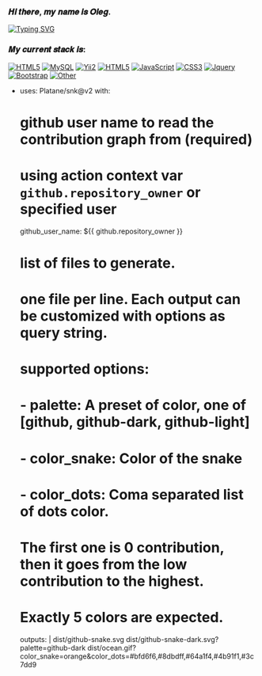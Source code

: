 ### 𝑯𝒊 𝒕𝒉𝒆𝒓𝒆, 𝒎𝒚 𝒏𝒂𝒎𝒆 𝒊𝒔 𝑶𝒍𝒆𝒈.
[![Typing SVG](https://readme-typing-svg.herokuapp.com?font=Fira+Code&weight=600&size=22&duration=2000&pause=2000&color=8E0CF7&background=FF1E1E00&width=435&lines=Vue.js+Front-end+Developer)](https://git.io/typing-svg)
### 𝑴𝒚 𝒄𝒖𝒓𝒓𝒆𝒏𝒕 𝒔𝒕𝒂𝒄𝒌 𝒊𝒔:
[![HTML5](https://img.shields.io/badge/-PHP-212121?style=for-the-badge&logo=php&logoColor=3c61eb)](https://www.php.net/)
[![MySQL](https://img.shields.io/badge/-Sql-212121?style=for-the-badge&logo=MySQL)](https://metanit.com/sql/)
[![Yii2](https://img.shields.io/badge/-💚%20Yii2-212121?style=for-the-badge&logo=Yii2&logoColor=3c61eb)](https://www.yiiframework.com/)
[![HTML5](https://img.shields.io/badge/-HTML5-212121?style=for-the-badge&logo=HTML5)](https://developer.mozilla.org/en-US/docs/Web/HTML)
[![JavaScript](https://img.shields.io/badge/-JavaScript-212121?style=for-the-badge&logo=JavaScript)](https://learn.javascript.ru/)
[![CSS3](https://img.shields.io/badge/-CSS3-212121?style=for-the-badge&logo=CSS3&logoColor=6c85ff)](https://developer.mozilla.org/en-US/docs/Web/CSS)
[![Jquery](https://img.shields.io/badge/-Jquery-212121?style=for-the-badge&logo=Jquery)](https://jquery.com/)
[![Bootstrap](https://img.shields.io/badge/-Bootstrap-212121?style=for-the-badge&logo=Bootstrap)](https://getbootstrap.com/)
[![Other](https://img.shields.io/badge/-🔧%20And%20other-212121?style=for-the-badge&logo=Other)](https://youtu.be/dQw4w9WgXcQ)

- uses: Platane/snk@v2
  with:
    # github user name to read the contribution graph from (**required**)
    # using action context var `github.repository_owner` or specified user
    github_user_name: ${{ github.repository_owner }}

    # list of files to generate.
    # one file per line. Each output can be customized with options as query string.
    #
    #  supported options:
    #  - palette:     A preset of color, one of [github, github-dark, github-light]
    #  - color_snake: Color of the snake
    #  - color_dots:  Coma separated list of dots color.
    #                 The first one is 0 contribution, then it goes from the low contribution to the highest.
    #                 Exactly 5 colors are expected.
    outputs: |
      dist/github-snake.svg
      dist/github-snake-dark.svg?palette=github-dark
      dist/ocean.gif?color_snake=orange&color_dots=#bfd6f6,#8dbdff,#64a1f4,#4b91f1,#3c7dd9
<!--
**KiditsGood/KiditsGood** is a ✨ _special_ ✨ repository because its `README.md` (this file) appears on your GitHub profile.

Here are some ideas to get you started:

- 🔭 I’m currently working on ...
- 🌱 I’m currently learning ...
- 👯 I’m looking to collaborate on ...
- 🤔 I’m looking for help with ...
- 💬 Ask me about ...
- 📫 How to reach me: ...
- 😄 Pronouns: ...
- ⚡ Fun fact: ...
-->
